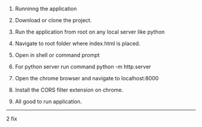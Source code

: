 1. Runninng the application

  1. Download or clone the project.
  2. Run the application from root on any local server like python
  3. Navigate to root folder where index.html is placed.
  4. Open in shell or command prompt
  5. For python server run command python -m http.server
  6. Open the chrome browser and navigate to localhost:8000
  7. Install the CORS filter extension on chrome.
  8. All good to run application.
  

---------------------------------------------
2 fix


